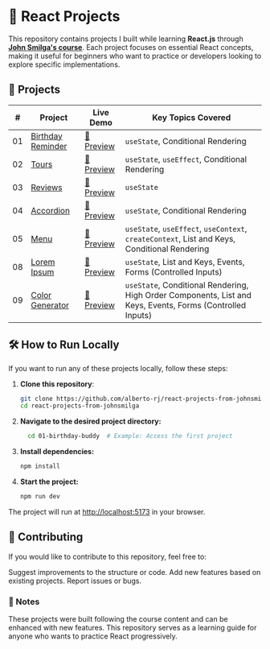 # 🚀 React Projects

This repository contains projects I built while learning **React.js** through [**John Smilga's course**](https://www.udemy.com/course/react-tutorial-and-projects-course/?referralCode=FEE6A921AF07E2563CEF). Each project focuses on essential React concepts, making it useful for beginners who want to practice or developers looking to explore specific implementations.

## 📂 Projects

| #   | Project                                  | Live Demo                                                  | Key Topics Covered                                                                                         |
| --- | ---------------------------------------- | ---------------------------------------------------------- | ---------------------------------------------------------------------------------------------------------- |
| 01  | [Birthday Reminder](./01-birthday-buddy) | [🔗 Preview](https://my-01-birthday-reminder.netlify.app/) | `useState`, Conditional Rendering                                                                          |
| 02  | [Tours](./02-tours)                      | [🔗 Preview](https://my-02-tours.netlify.app/)             | `useState`, `useEffect`, Conditional Rendering                                                             |
| 03  | [Reviews](./03-reviews)                  | [🔗 Preview](https://my-03-reviews.netlify.app/)           | `useState`                                                                                                 |
| 04  | [Accordion](./04-accordion)              | [🔗 Preview](https://my-04-accordion.netlify.app/)         | `useState`, Conditional Rendering                                                                          |
| 05  | [Menu](./05-menu)                        | [🔗 Preview](https://my-05-menu.netlify.app/)              | `useState`, `useEffect`, `useContext`, `createContext`, List and Keys, Conditional Rendering               |
| 08  | [Lorem Ipsum](./08-lorem-ipsum)          | [🔗 Preview](https://my-08-lorem-ipsum.netlify.app/)       | `useState`, List and Keys, Events, Forms (Controlled Inputs)                                               |
| 09  | [Color Generator](./09-color-generator)  | [🔗 Preview](https://my-09-color-generator.netlify.app/)   | `useState`, Conditional Rendering, High Order Components, List and Keys, Events, Forms (Controlled Inputs) |

## 🛠 How to Run Locally

If you want to run any of these projects locally, follow these steps:

1. **Clone this repository**:

   ```bash
   git clone https://github.com/alberto-rj/react-projects-from-johnsmilga.git
   cd react-projects-from-johnsmilga
   ```

2. **Navigate to the desired project directory:**

   ```bash
     cd 01-birthday-buddy  # Example: Access the first project
   ```

3. **Install dependencies:**

   ```bash
   npm install
   ```

4. **Start the project:**

   ```bash
   npm run dev
   ```

The project will run at [http://localhost:5173](http://localhost:5173) in your browser.

## 🤝 Contributing

If you would like to contribute to this repository, feel free to:

Suggest improvements to the structure or code.
Add new features based on existing projects.
Report issues or bugs.

### 📌 Notes

These projects were built following the course content and can be enhanced with new features.
This repository serves as a learning guide for anyone who wants to practice React progressively.
